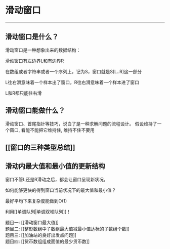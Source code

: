 # 滑动窗口

---

## 滑动窗口是什么？

滑动窗口是一种想象出来的数据结构：

滑动窗口有左边界L和有边界R

在数组或者字符串或者一个序列上，记为S，窗口就是S[L..R]这一部分

L往右滑意味着一个样本出了窗口，R往右滑意味着一个样本进了窗口

L和R都只能往右滑


## 滑动窗口能做什么？

滑动窗口、首尾指针等技巧，说白了是一种求解问题的流程设计。
假设维持了一个窗口, 看能不能把它维持住, 维持不住不要用

## [[窗口的三种类型总结]]


## 滑动内最大值和最小值的更新结构

窗口不管L还是R滑动之后，都会让窗口呈现新状况，

如何能够更快的得到窗口当前状况下的最大值和最小值？

最好平均下来复杂度能做到O(1)

利用[[单调队列|单调双堆队列]]！



题目一: [[滑动窗口最大值]]  
题目二: [[整形数组中子数组最大值减最小值达标的子数组个数]]  
题目三: [[加油站的良好出发点问题]]  
题目四: [[货币数组组成面值的最少货币数]]   


